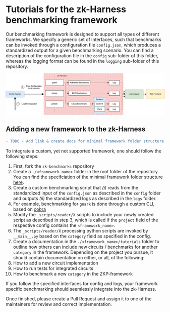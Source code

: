 # Tutorials  for the zk-Harness benchmarking framework


Our benchmarking framework is designed to support all types of different frameworks.
We specify a generic set of interfaces, such that benchmarks can be invoked through a configuration file ``config.json``, which produces a standardized output for a given benchmarking scenario.
You can find a description of the configuration file in the ``config`` sub-folder of this folder, whereas the logging format can be found in the ``logging`` sub-folder of this repository.


![Alt text](/HarnessSpecification.jpg?raw=true "Title")


## Adding a new framework to the zk-Harness


```diff
- TODO - Add link & create docs for minimal framework folder structure!
```


To integrate a custom, yet not supported framework, one should follow the following steps:


1. First, fork the ``zk-benchmarks`` repository
2. Create a ``./<framework_name>`` folder in the root folder of the repository. You can find the specifciation of the minimal framework folder structure [here]().
3. Create a custom benchmarking script that *(i)* reads from the standardized input of the ``config.json`` as described in the ``config`` folder and outputs *(ii)* the standardized logs as described in the ``logs`` folder.
  1. For example, benchmarking for ``gnark`` is done through a custom CLI, based on [cobra](https://github.com/spf13/cobra)
4. Modify the ``_scripts/reader/X`` scripts to include your newly created script as described in step 3, which is called if the ``project`` field of the respective config contains the ``<framework_name>``.
  1. The ``_scripts/reader/X`` processing python scripts are invoked by ``__main__.py`` based on the ``category`` field as specified in the config.
5. Create a documentation in the ``./<framework_name>/tutorials`` folder to outline how others can include new circuits / benchmarks for another ``category`` in the framework. Depending on the project you pursue, it should contain documentation on either, or all, of the following:
  1. How to add a new circuit implementation
  2. How to run tests for integrated circuits
  3. How to benchmark a new ``category`` in the ZKP-framework


If you follow the specified interfaces for config and logs, your framework specific benchmarking should seemlessly integrate into the zk-Harness.


Once finished, please create a Pull Request and assign it to one of the maintainers for review and correct implementation.
